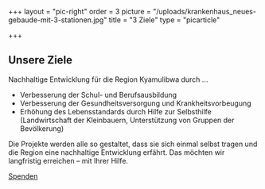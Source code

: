 +++
layout = "pic-right"
order = 3
picture = "/uploads/krankenhaus_neues-gebaude-mit-3-stationen.jpg"
title = "3 Ziele"
type = "picarticle"

+++
## Unsere Ziele

Nachhaltige Entwicklung für die Region Kyamulibwa durch ...

* Verbesserung der Schul- und Berufsausbildung
* Verbesserung der Gesundheitsversorgung und Krankheitsvorbeugung
* Erhöhung des Lebensstandards durch Hilfe zur Selbsthilfe (Landwirtschaft der Kleinbauern, Unterstützung von Gruppen der Bevölkerung)

Die Projekte werden alle so gestaltet, dass sie sich einmal selbst tragen und die Region eine nachhaltige Entwicklung erfährt. Das möchten wir langfristig erreichen – mit Ihrer Hilfe.

[Spenden]()